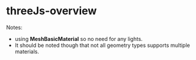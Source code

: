 # threeJs-overview

Notes:

- using **MeshBasicMaterial** so no need for any lights.
- It should be noted though that not all geometry types supports multiple materials.
